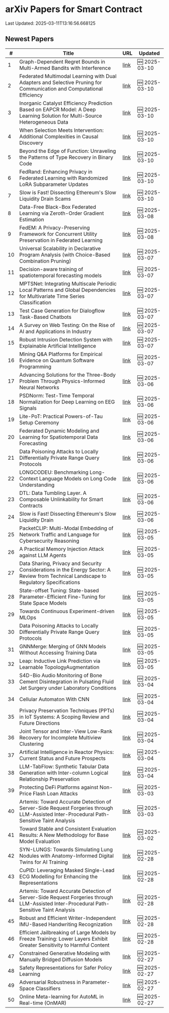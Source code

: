 # arXiv Papers for Smart Contract

Last Updated: 2025-03-11T13:16:56.668125

## Newest Papers

|\#|Title|URL|Updated|
|---|---|---|---|
|1|Graph-Dependent Regret Bounds in Multi-Armed Bandits with Interference|[link](http://arxiv.org/abs/2503.07555v1)|🆕 2025-03-10|
|2|Federated Multimodal Learning with Dual Adapters and Selective Pruning for Communication and Computational Efficiency|[link](http://arxiv.org/abs/2503.07552v1)|🆕 2025-03-10|
|3|Inorganic Catalyst Efficiency Prediction Based on EAPCR Model: A Deep Learning Solution for Multi-Source Heterogeneous Data|[link](http://arxiv.org/abs/2503.07424v1)|🆕 2025-03-10|
|4|When Selection Meets Intervention: Additional Complexities in Causal Discovery|[link](http://arxiv.org/abs/2503.07302v1)|🆕 2025-03-10|
|5|Beyond the Edge of Function: Unraveling the Patterns of Type Recovery in Binary Code|[link](http://arxiv.org/abs/2503.07243v1)|🆕 2025-03-10|
|6|FedRand: Enhancing Privacy in Federated Learning with Randomized LoRA Subparameter Updates|[link](http://arxiv.org/abs/2503.07216v1)|🆕 2025-03-10|
|7|Slow is Fast! Dissecting Ethereum's Slow Liquidity Drain Scams|[link](http://arxiv.org/abs/2503.04850v2)|🆕 2025-03-10|
|8|Data-Free Black-Box Federated Learning via Zeroth-Order Gradient Estimation|[link](http://arxiv.org/abs/2503.06028v1)|🆕 2025-03-08|
|9|FedEM: A Privacy-Preserving Framework for Concurrent Utility Preservation in Federated Learning|[link](http://arxiv.org/abs/2503.06021v1)|🆕 2025-03-08|
|10|Universal Scalability in Declarative Program Analysis (with Choice-Based Combination Pruning)|[link](http://arxiv.org/abs/2503.05945v1)|🆕 2025-03-07|
|11|Decision-aware training of spatiotemporal forecasting models|[link](http://arxiv.org/abs/2503.05622v1)|🆕 2025-03-07|
|12|MPTSNet: Integrating Multiscale Periodic Local Patterns and Global Dependencies for Multivariate Time Series Classification|[link](http://arxiv.org/abs/2503.05582v1)|🆕 2025-03-07|
|13|Test Case Generation for Dialogflow Task-Based Chatbots|[link](http://arxiv.org/abs/2503.05561v1)|🆕 2025-03-07|
|14|A Survey on Web Testing: On the Rise of AI and Applications in Industry|[link](http://arxiv.org/abs/2503.05378v1)|🆕 2025-03-07|
|15|Robust Intrusion Detection System with Explainable Artificial Intelligence|[link](http://arxiv.org/abs/2503.05303v1)|🆕 2025-03-07|
|16|Mining Q&A Platforms for Empirical Evidence on Quantum Software Programming|[link](http://arxiv.org/abs/2503.05240v1)|🆕 2025-03-07|
|17|Advancing Solutions for the Three-Body Problem Through Physics-Informed Neural Networks|[link](http://arxiv.org/abs/2503.04585v1)|🆕 2025-03-06|
|18|PSDNorm: Test-Time Temporal Normalization for Deep Learning on EEG Signals|[link](http://arxiv.org/abs/2503.04582v1)|🆕 2025-03-06|
|19|Lite-PoT: Practical Powers-of-Tau Setup Ceremony|[link](http://arxiv.org/abs/2503.04549v1)|🆕 2025-03-06|
|20|Federated Dynamic Modeling and Learning for Spatiotemporal Data Forecasting|[link](http://arxiv.org/abs/2503.04528v1)|🆕 2025-03-06|
|21|Data Poisoning Attacks to Locally Differentially Private Range Query Protocols|[link](http://arxiv.org/abs/2503.03454v2)|🆕 2025-03-06|
|22|LONGCODEU: Benchmarking Long-Context Language Models on Long Code Understanding|[link](http://arxiv.org/abs/2503.04359v1)|🆕 2025-03-06|
|23|DTL: Data Tumbling Layer. A Composable Unlinkability for Smart Contracts|[link](http://arxiv.org/abs/2503.04260v1)|🆕 2025-03-06|
|24|Slow is Fast! Dissecting Ethereum's Slow Liquidity Drain|[link](http://arxiv.org/abs/2503.04850v1)|🆕 2025-03-06|
|25|PacketCLIP: Multi-Modal Embedding of Network Traffic and Language for Cybersecurity Reasoning|[link](http://arxiv.org/abs/2503.03747v1)|🆕 2025-03-05|
|26|A Practical Memory Injection Attack against LLM Agents|[link](http://arxiv.org/abs/2503.03704v1)|🆕 2025-03-05|
|27|Data Sharing, Privacy and Security Considerations in the Energy Sector: A Review from Technical Landscape to Regulatory Specifications|[link](http://arxiv.org/abs/2503.03539v1)|🆕 2025-03-05|
|28|State-offset Tuning: State-based Parameter-Efficient Fine-Tuning for State Space Models|[link](http://arxiv.org/abs/2503.03499v1)|🆕 2025-03-05|
|29|Towards Continuous Experiment-driven MLOps|[link](http://arxiv.org/abs/2503.03455v1)|🆕 2025-03-05|
|30|Data Poisoning Attacks to Locally Differentially Private Range Query Protocols|[link](http://arxiv.org/abs/2503.03454v1)|🆕 2025-03-05|
|31|GNNMerge: Merging of GNN Models Without Accessing Training Data|[link](http://arxiv.org/abs/2503.03384v1)|🆕 2025-03-05|
|32|Leap: Inductive Link Prediction via Learnable TopologyAugmentation|[link](http://arxiv.org/abs/2503.03331v1)|🆕 2025-03-05|
|33|S4D-Bio Audio Monitoring of Bone Cement Disintegration in Pulsating Fluid Jet Surgery under Laboratory Conditions|[link](http://arxiv.org/abs/2503.02714v1)|🆕 2025-03-04|
|34|Cellular Automaton With CNN|[link](http://arxiv.org/abs/2503.02652v1)|🆕 2025-03-04|
|35|Privacy Preservation Techniques (PPTs) in IoT Systems: A Scoping Review and Future Directions|[link](http://arxiv.org/abs/2503.02455v1)|🆕 2025-03-04|
|36|Joint Tensor and Inter-View Low-Rank Recovery for Incomplete Multiview Clustering|[link](http://arxiv.org/abs/2503.02449v1)|🆕 2025-03-04|
|37|Artificial Intelligence in Reactor Physics: Current Status and Future Prospects|[link](http://arxiv.org/abs/2503.02440v1)|🆕 2025-03-04|
|38|LLM-TabFlow: Synthetic Tabular Data Generation with Inter-column Logical Relationship Preservation|[link](http://arxiv.org/abs/2503.02161v1)|🆕 2025-03-04|
|39|Protecting DeFi Platforms against Non-Price Flash Loan Attacks|[link](http://arxiv.org/abs/2503.01944v1)|🆕 2025-03-03|
|40|Artemis: Toward Accurate Detection of Server-Side Request Forgeries through LLM-Assisted Inter-Procedural Path-Sensitive Taint Analysis|[link](http://arxiv.org/abs/2502.21026v2)|🆕 2025-03-03|
|41|Toward Stable and Consistent Evaluation Results: A New Methodology for Base Model Evaluation|[link](http://arxiv.org/abs/2503.00812v1)|🆕 2025-03-02|
|42|SYN-LUNGS: Towards Simulating Lung Nodules with Anatomy-Informed Digital Twins for AI Training|[link](http://arxiv.org/abs/2502.21187v1)|🆕 2025-02-28|
|43|CuPID: Leveraging Masked Single-Lead ECG Modelling for Enhancing the Representations|[link](http://arxiv.org/abs/2502.21127v1)|🆕 2025-02-28|
|44|Artemis: Toward Accurate Detection of Server-Side Request Forgeries through LLM-Assisted Inter-Procedural Path-Sensitive Taint Analysis|[link](http://arxiv.org/abs/2502.21026v1)|🆕 2025-02-28|
|45|Robust and Efficient Writer-Independent IMU-Based Handwriting Recognization|[link](http://arxiv.org/abs/2502.20954v1)|🆕 2025-02-28|
|46|Efficient Jailbreaking of Large Models by Freeze Training: Lower Layers Exhibit Greater Sensitivity to Harmful Content|[link](http://arxiv.org/abs/2502.20952v1)|🆕 2025-02-28|
|47|Constrained Generative Modeling with Manually Bridged Diffusion Models|[link](http://arxiv.org/abs/2502.20371v1)|🆕 2025-02-27|
|48|Safety Representations for Safer Policy Learning|[link](http://arxiv.org/abs/2502.20341v1)|🆕 2025-02-27|
|49|Adversarial Robustness in Parameter-Space Classifiers|[link](http://arxiv.org/abs/2502.20314v1)|🆕 2025-02-27|
|50|Online Meta-learning for AutoML in Real-time (OnMAR)|[link](http://arxiv.org/abs/2502.20279v1)|🆕 2025-02-27|
